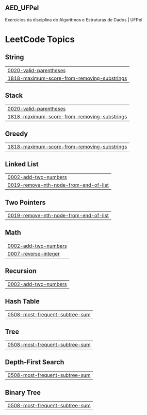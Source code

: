 ## AED_UFPel
 Exercicios da disciplina de Algoritmos e Estruturas de Dados | UFPel

<!---LeetCode Topics Start-->
# LeetCode Topics
## String
|  |
| ------- |
| [0020-valid-parentheses](https://github.com/DLedebuhr/AED_UFPel/tree/master/0020-valid-parentheses) |
| [1818-maximum-score-from-removing-substrings](https://github.com/DLedebuhr/AED_UFPel/tree/master/1818-maximum-score-from-removing-substrings) |
## Stack
|  |
| ------- |
| [0020-valid-parentheses](https://github.com/DLedebuhr/AED_UFPel/tree/master/0020-valid-parentheses) |
| [1818-maximum-score-from-removing-substrings](https://github.com/DLedebuhr/AED_UFPel/tree/master/1818-maximum-score-from-removing-substrings) |
## Greedy
|  |
| ------- |
| [1818-maximum-score-from-removing-substrings](https://github.com/DLedebuhr/AED_UFPel/tree/master/1818-maximum-score-from-removing-substrings) |
## Linked List
|  |
| ------- |
| [0002-add-two-numbers](https://github.com/DLedebuhr/AED_UFPel/tree/master/0002-add-two-numbers) |
| [0019-remove-nth-node-from-end-of-list](https://github.com/DLedebuhr/AED_UFPel/tree/master/0019-remove-nth-node-from-end-of-list) |
## Two Pointers
|  |
| ------- |
| [0019-remove-nth-node-from-end-of-list](https://github.com/DLedebuhr/AED_UFPel/tree/master/0019-remove-nth-node-from-end-of-list) |
## Math
|  |
| ------- |
| [0002-add-two-numbers](https://github.com/DLedebuhr/AED_UFPel/tree/master/0002-add-two-numbers) |
| [0007-reverse-integer](https://github.com/DLedebuhr/AED_UFPel/tree/master/0007-reverse-integer) |
## Recursion
|  |
| ------- |
| [0002-add-two-numbers](https://github.com/DLedebuhr/AED_UFPel/tree/master/0002-add-two-numbers) |
## Hash Table
|  |
| ------- |
| [0508-most-frequent-subtree-sum](https://github.com/DLedebuhr/AED_UFPel/tree/master/0508-most-frequent-subtree-sum) |
## Tree
|  |
| ------- |
| [0508-most-frequent-subtree-sum](https://github.com/DLedebuhr/AED_UFPel/tree/master/0508-most-frequent-subtree-sum) |
## Depth-First Search
|  |
| ------- |
| [0508-most-frequent-subtree-sum](https://github.com/DLedebuhr/AED_UFPel/tree/master/0508-most-frequent-subtree-sum) |
## Binary Tree
|  |
| ------- |
| [0508-most-frequent-subtree-sum](https://github.com/DLedebuhr/AED_UFPel/tree/master/0508-most-frequent-subtree-sum) |
<!---LeetCode Topics End-->